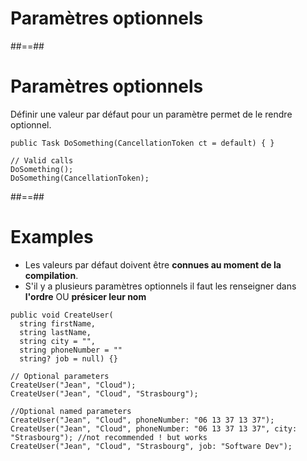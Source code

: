 <!-- .slide: class="transition bg-blue" -->
# Paramètres optionnels

##==##

# Paramètres optionnels

Définir une valeur par défaut pour un paramètre permet de le rendre optionnel.

```csharp[]
public Task DoSomething(CancellationToken ct = default) { }

// Valid calls
DoSomething();
DoSomething(CancellationToken);
```

##==##

# Examples

- Les valeurs par défaut doivent être **connues au moment de la compilation**.
- S'il y a plusieurs paramètres optionnels il faut les renseigner dans **l'ordre** OU **présicer leur nom**


```csharp[1-15|1-6|4-6|9-10|13-15|1-15]
public void CreateUser(
  string firstName, 
  string lastName, 
  string city = "",
  string phoneNumber = ""
  string? job = null) {}

// Optional parameters
CreateUser("Jean", "Cloud");               
CreateUser("Jean", "Cloud", "Strasbourg"); 

//Optional named parameters
CreateUser("Jean", "Cloud", phoneNumber: "06 13 37 13 37");                   
CreateUser("Jean", "Cloud", phoneNumber: "06 13 37 13 37", city: "Strasbourg"); //not recommended ! but works
CreateUser("Jean", "Cloud", "Strasbourg", job: "Software Dev");       
```

